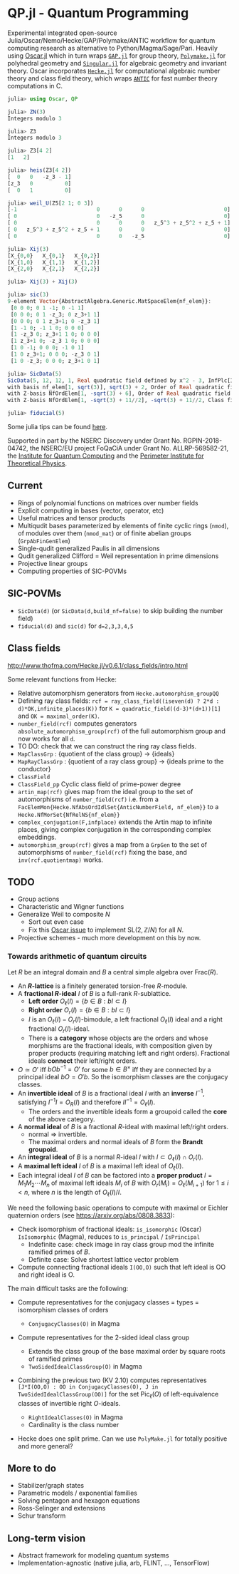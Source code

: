# QP.jl - Quantum Programming

Experimental integrated open-source Julia/Oscar/Nemo/Hecke/GAP/Polymake/ANTIC workflow for quantum computing research as alternative to Python/Magma/Sage/Pari.  Heavily using [Oscar.jl](https://docs.oscar-system.org/stable/) which in turn wraps [`GAP.jl`](https://github.com/oscar-system/GAP.jl) for group theory, [`Polymake.jl`](https://github.com/oscar-system/Polymake.jl) for polyhedral geometry and [`Singular.jl`](https://github.com/oscar-system/Singular.jl) for algebraic geometry and invariant theory.  Oscar incorporates [`Hecke.jl`](https://github.com/thofma/Hecke.jl) for computational algebraic number theory and class field theory, which wraps [`ANTIC`](https://github.com/flintlib/antic) for fast number theory computations in C.



```julia
julia> using Oscar, QP

julia> ZN(3)
Integers modulo 3

julia> Z3
Integers modulo 3

julia> Z3[4 2]
[1   2]

julia> heis(Z3[4 2])
[  0   0   -z_3 - 1]
[z_3   0          0]
[  0   1          0]

julia> weil_U(Z5[2 1; 0 3])
[-1                         0      0      0                         0]
[ 0                         0   -z_5      0                         0]
[ 0                         0      0      0   z_5^3 + z_5^2 + z_5 + 1]
[ 0   z_5^3 + z_5^2 + z_5 + 1      0      0                         0]
[ 0                         0      0   -z_5                         0]

julia> Xij(3)
[X_{0,0}   X_{0,1}   X_{0,2}]
[X_{1,0}   X_{1,1}   X_{1,2}]
[X_{2,0}   X_{2,1}   X_{2,2}]

julia> Xij(3) + Xij(3)

julia> sic(3)
9-element Vector{AbstractAlgebra.Generic.MatSpaceElem{nf_elem}}:
 [0 0 0; 0 1 -1; 0 -1 1]
 [0 0 0; 0 1 -z_3; 0 z_3+1 1]
 [0 0 0; 0 1 z_3+1; 0 -z_3 1]
 [1 -1 0; -1 1 0; 0 0 0]
 [1 -z_3 0; z_3+1 1 0; 0 0 0]
 [1 z_3+1 0; -z_3 1 0; 0 0 0]
 [1 0 -1; 0 0 0; -1 0 1]
 [1 0 z_3+1; 0 0 0; -z_3 0 1]
 [1 0 -z_3; 0 0 0; z_3+1 0 1]

julia> SicData(5)
SicData(5, 12, 12, 1, Real quadratic field defined by x^2 - 3, InfPlc[Infinite place corresponding to (Complex embedding corresponding to -1.73 of real quadratic field defined by x^2 - 3), Infinite place corresponding to (Complex embedding corresponding to 1.73 of real quadratic field defined by x^2 - 3)], Maximal order of Real quadratic field defined by x^2 - 3 
with basis nf_elem[1, sqrt(3)], sqrt(3) + 2, Order of Real quadratic field defined by x^2 - 3
with Z-basis NfOrdElem[1, -sqrt(3) + 6], Order of Real quadratic field defined by x^2 - 3
with Z-basis NfOrdElem[1, -sqrt(3) + 11//2], -sqrt(3) + 11//2, Class field defined mod (<5, 5>, InfPlc{AnticNumberField, NumFieldEmbNfAbs}[Infinite place corresponding to (Complex embedding corresponding to -1.73 of real quadratic field defined by x^2 - 3), Infinite place corresponding to (Complex embedding corresponding to 1.73 of real quadratic field defined by x^2 - 3)]) of structure Abelian group with structure: Z/2 x Z/8)

julia> fiducial(5)

```

Some julia tips can be found [here](julia).

Supported in part by the NSERC Discovery under Grant No. RGPIN-2018-04742, the NSERC/EU project FoQaCiA under Grant No. ALLRP-569582-21, the [Institute for Quantum Computing](https://uwaterloo.ca/institute-for-quantum-computing/) and the [Perimeter Institute for Theoretical Physics](https://perimeterinstitute.ca/).

## Current 
- Rings of polynomial functions on matrices over number fields 
- Explicit computing in bases (vector, operator, etc)
- Useful matrices and tensor products 
- Multiqudit bases parameterized by elements of finite cyclic rings (`nmod`), of modules over them (`nmod_mat`) or of finite abelian groups (`GrpAbFinGenElem`)
- Single-qudit generalized Paulis in all dimensions
- Qudit generalized Clifford = Weil representation in prime dimensions
- Projective linear groups 
- Computing properties of SIC-POVMs 

## SIC-POVMs
- `SicData(d)` (or `SicData(d,build_nf=false)` to skip building the number field)
- `fiducial(d)` and `sic(d)` for `d=2,3,3,4,5`


## Class fields
http://www.thofma.com/Hecke.jl/v0.6.1/class_fields/intro.html

Some relevant functions from Hecke:
- Relative automorphism generators from  `Hecke.automorphism_groupQQ`
- Defining ray class fields: `rcf = ray_class_field((iseven(d) ? 2*d : d)*OK,infinite_places(K))` for `K = quadratic_field((d-3)*(d+1))[1]` and `OK = maximal_order(K)`.
- `number_field(rcf)` computes generators `absolute_automorphism_group(rcf)` of the full automorphism group and now works for all `d`.   
- TO DO: check that we can construct the ring ray class fields.
- `MapClassGrp` : {quotient of the class group} -> {ideals} 
- `MapRayClassGrp` : {quotient of a ray class group} -> {ideals prime to the conductor}
- `ClassField` 
- `ClassField_pp` Cyclic class field of prime-power degree
- `artin_map(rcf)` gives map from the ideal group to the set of automorphisms of `number_field(rcf)` i.e. from a `FacElemMon{Hecke.NfAbsOrdIdlSet{AnticNumberField, nf_elem}}` to a `Hecke.NfMorSet{NfRelNS{nf_elem}}`
- `complex_conjugation(F,infplace)` extends the Artin map to infinite places, giving complex conjugation in the corresponding complex embeddings. 
- `automorphism_group(rcf)` gives a map from a `GrpGen` to the set of automorphisms of `number_field(rcf)` fixing the base, and `inv(rcf.quotientmap)` works. 
## TODO 
- Group actions
- Characteristic and Wigner functions
- Generalize Weil to composite $N$
  - Sort out even case
  - Fix this [Oscar issue](https://github.com/oscar-system/Oscar.jl/issues/649) to implement 
  $\mathrm{SL}(2,\mathbb{Z}/N)$ for all $N$.
- Projective schemes - much more development on this by now.

### Towards arithmetic of quantum circuits
Let $R$ be an integral domain and $B$ a central simple algebra over $\mathrm{Frac}(R)$.  
- An **$R$-lattice** is a finitely generated torsion-free $R$-module.
- A **fractional $R$-ideal** $I$ of $B$ is a full-rank $R$-sublattice.
  - **Left order** $`O_\ell(I) = \{ b \in B : bI \subset I \}`$
  - **Right order**  $`O_r(I) = \{ b \in B : bI \subset I \}`$
  - $I$ is an $O_\ell(I)-O_r(I)$-bimodule, a left fractional $O_\ell(I)$ 
ideal and a right fractional $O_r(I)$-ideal.
  - There is a **category** whose objects are the orders and whose morphisms are the fractional ideals, with composition given by proper products (requiring matching left and right orders).  Fractional ideals **connect** their left/right orders.
- $O\simeq O'$ iff $bOb^{-1} = O'$ for some $b \in B^\times$ 
iff they are connected by a principal ideal $bO = O'b$. So the isomorphism classes are the conjugacy classes.
- An **invertible ideal** of $B$ is a fractional ideal $I$ with an **inverse** $I^{-1}$, satisfying 
$I^{-1}I = O_R(I)$ and therefore $I I^{-1} = O_\ell(I)$.
  - The orders and the invertible ideals form a groupoid called the **core** of the above category.
- A **normal ideal** of $B$ is a fractional $R$-ideal with maximal left/right orders.
  - normal $\Rightarrow$ invertible.  
  -  The maximal orders and normal ideals of $B$ form the **Brandt groupoid**.
- An **integral ideal** of $B$ is a normal $R$-ideal $I$ with $I \subset O_\ell(I) \cap O_r(I)$. 
- A **maximal left ideal** $I$ of $B$ is a maximal left ideal of $O_\ell(I)$.  
- Each integral ideal $I$ of $B$ can be factored into a **proper product** $I = M_1 M_2 \cdots M_n$ of maximal left ideals $M_i$ of $B$ with $O_r(M_i) = O_\ell(M_{i+1})$ for $1 \leq i < n$, 
where $n$ is the length of $O_\ell(I)/I$.




We need the following basic operations to compute with maximal or Eichler quaternion orders (see https://arxiv.org/abs/0808.3833):

- Check isomorphism of fractional ideals: `is_isomorphic` (Oscar) `IsIsomorphic` (Magma), reduces to `is_principal` / `IsPrincipal`
  - Indefinite case: check image in ray class group mod the infinite ramified primes of $B$. 
  - Definite case: Solve shortest lattice vector problem  
- Compute connecting fractional ideals `I(OO,O)` such that left ideal is OO and right ideal is O.

The main difficult tasks are the following:
- Compute representatives for the conjugacy classes = types = isomorphism classes of orders
  - `ConjugacyClasses(O)` in Magma
- Compute representatives for the 2-sided ideal class group 
  - Extends the class group of the base maximal order by square roots of ramified primes
  - `TwoSidedIdealClassGroup(O)` in Magma
- Combining the previous two (KV 2.10) computes representatives 
  `[J*I(OO,O) : OO in ConjugacyClasses(O), J in TwoSidedIdealClassGroup(OO)]` 
  for the set $\mathrm{Pic}_\ell(O)$ of left-equivalence classes of invertible right $O$-ideals. 
  - `RightIdealClasses(O)` in Magma
  - Cardinality is the class number

- Hecke does one split prime.  Can we use `PolyMake.jl` for totally positive and more general? 


## More to do
- Stabilizer/graph states 
- Parametric models / exponential families
- Solving pentagon and hexagon equations 
- Ross-Selinger and extensions
- Schur transform

## Long-term vision
- Abstract framework for modeling quantum systems
- Implementation-agnostic (native julia, arb, FLINT, ..., TensorFlow)